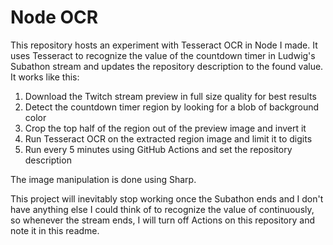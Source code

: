 # Node OCR

This repository hosts an experiment with Tesseract OCR in Node I made. It uses
Tesseract to recognize the value of the countdown timer in Ludwig's Subathon
stream and updates the repository description to the found value. It works like
this:

1. Download the Twitch stream preview in full size quality for best results
2. Detect the countdown timer region by looking for a blob of background color
3. Crop the top half of the region out of the preview image and invert it
4. Run Tesseract OCR on the extracted region image and limit it to digits
5. Run every 5 minutes using GitHub Actions and set the repository description

The image manipulation is done using Sharp.

This project will inevitably stop working once the Subathon ends and I don't
have anything else I could think of to recognize the value of continuously, so
whenever the stream ends, I will turn off Actions on this repository and note it
in this readme.
